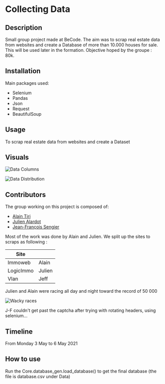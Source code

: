 
# Collecting Data
## Description
Small group project made at BeCode. The aim was to scrap real estate data from websites and create a Database
of more than 10.000 houses for sale. This will be used later in the formation.
Objective hoped by the groupe : 80k.

## Installation
Main packages used:
- Selenium
- Pandas
- Json
- Request
- BeautifulSoup
## Usage
To scrap real estate data from websites and create a Dataset
## Visuals

![Data Columns](https://user-images.githubusercontent.com/77900800/117432179-98f26e00-af19-11eb-85bd-b91290e7f758.png)

![Data Distribution](https://user-images.githubusercontent.com/77900800/117432020-66e10c00-af19-11eb-8ca1-cb12801571c5.png)


## Contributors
The group working on this project is composed of:
- [Alain Tiri](https://github.com/AlainTiri)
- [Julien Alardot](https://github.com/JulienAlardot)
- [Jean-François Sengier](https://github.com/JFSengier)

Most of the work was done by Alain and Julien.
We split up the sites to scraps as following : 


| Site              |                         |
| ----------------- |:----------------------- |
| Immoweb           | Alain                   |
| LogicImmo         | Julien                  |
| Vlan              | Jeff                    |

Julien and Alain were racing all day and night toward the record of 50 000

![Wacky races](https://cdnmetv.metv.com/Pjy5L-1461081939-3424-list_items-wacky_dirk_300.gif)


J-F couldn't get past the captcha after trying with rotating headers, using selenium...

## Timeline
From Monday 3 May to 6 May 2021

## How to use
Run the Core.database_gen.load_database() to get the final database (the file is database.csv under Data)
